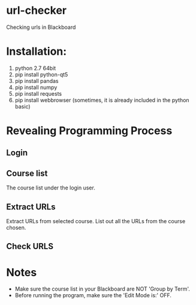# url-checker
Checking urls in Blackboard
# Installation:
1. python 2.7 64bit
2. pip install python-qt5
3. pip install pandas
4. pip install numpy
5. pip install requests
6. pip install webbrowser (sometimes, it is already included in the python basic)
# Revealing Programming Process
## Login

## Course list
The course list under the login user.

## Extract URLs 
Extract URLs from selected course. List out all the URLs from the course chosen.

## Check URLS


# Notes
 - Make sure the course list in your Blackboard are NOT 'Group by Term'. 
 - Before running the program, make sure the 'Edit Mode is:' OFF.
